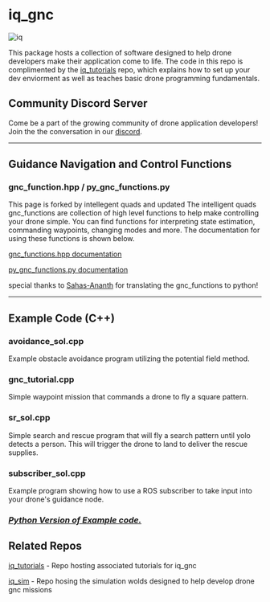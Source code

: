 # iq_gnc

![iq](docs/imgs/iq.JPG)

This package hosts a collection of software designed to help drone developers make their application come to life. The code in this repo is complimented by the [iq_tutorials](https://github.com/Intelligent-Quads/iq_tutorials) repo, which explains how to set up your dev enviorment as well as teaches basic drone programming fundamentals. 

## Community Discord Server

Come be a part of the growing community of drone application developers! Join the the conversation in our [discord](https://discord.gg/xZjXaAf).

---

## Guidance Navigation and Control Functions

### gnc_function.hpp / py_gnc_functions.py
This page is forked by intellegent quads and updated
The intelligent quads gnc_functions are collection of high level functions to help make controlling your drone simple. You can find functions for interpreting state estimation, commanding waypoints, changing modes and more. The documentation for using these functions is shown below. 

[gnc_functions.hpp documentation](https://github.com/Intelligent-Quads/iq_tutorials/blob/master/docs/GNC_functions_documentation.md)

[py_gnc_functions.py documentation](docs/py_gnc_functions.md)

special thanks to [Sahas-Ananth](https://github.com/Sahas-Ananth) for translating the gnc_functions to python! 

---

## Example Code (C++)

### avoidance_sol.cpp
Example obstacle avoidance program utilizing the potential field method.

### gnc_tutorial.cpp
Simple waypoint mission that commands a drone to fly a square pattern. 

### sr_sol.cpp 
Simple search and rescue program that will fly a search pattern until yolo detects a person. This will trigger the drone to land to deliver the rescue supplies. 

### subscriber_sol.cpp
Example program showing how to use a ROS subscriber to take input into your drone's guidance node.


### [*Python Version of Example code.*](docs/py_gnc_functions.md)

## Related Repos

[iq_tutorials](https://github.com/Intelligent-Quads/iq_tutorials) - Repo hosting associated tutorials for iq_gnc

[iq_sim](https://github.com/Intelligent-Quads/iq_sim) - Repo hosing the simulation wolds designed to help develop drone gnc missions



